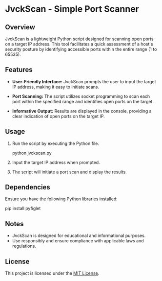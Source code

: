 # JvckScan - Simple Port Scanner

## Overview

JvckScan is a lightweight Python script designed for scanning open ports on a target IP address. This tool facilitates a quick assessment of a host's security posture by identifying accessible ports within the entire range (1 to 65535).

## Features

- **User-Friendly Interface:** JvckScan prompts the user to input the target IP address, making it easy to initiate scans.
  
- **Port Scanning:** The script utilizes socket programming to scan each port within the specified range and identifies open ports on the target.

- **Informative Output:** Results are displayed in the console, providing a clear indication of open ports on the target IP.

## Usage

1. Run the script by executing the Python file.

   python jvckscan.py

2. Input the target IP address when prompted.

3. The script will initiate a port scan and display the results.

## Dependencies

Ensure you have the following Python libraries installed:

pip install pyfiglet

## Notes

- JvckScan is designed for educational and informational purposes.
- Use responsibly and ensure compliance with applicable laws and regulations.

## License

This project is licensed under the [MIT License](LICENSE).
